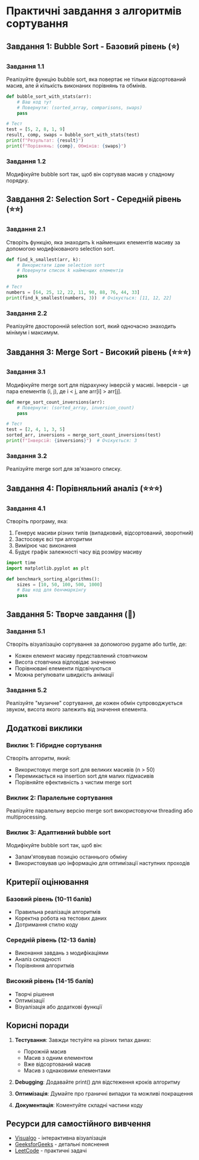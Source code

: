 # Практичні завдання з алгоритмів сортування

## Завдання 1: Bubble Sort - Базовий рівень (⭐)

### Завдання 1.1
Реалізуйте функцію bubble sort, яка повертає не тільки відсортований масив, але й кількість виконаних порівнянь та обмінів.

```python
def bubble_sort_with_stats(arr):
    # Ваш код тут
    # Повернути: (sorted_array, comparisons, swaps)
    pass

# Тест
test = [5, 2, 8, 1, 9]
result, comp, swaps = bubble_sort_with_stats(test)
print(f"Результат: {result}")
print(f"Порівнянь: {comp}, Обмінів: {swaps}")
```

### Завдання 1.2
Модифікуйте bubble sort так, щоб він сортував масив у спадному порядку.

## Завдання 2: Selection Sort - Середній рівень (⭐⭐)

### Завдання 2.1
Створіть функцію, яка знаходить k найменших елементів масиву за допомогою модифікованого selection sort.

```python
def find_k_smallest(arr, k):
    # Використати ідею selection sort
    # Повернути список k найменших елементів
    pass

# Тест
numbers = [64, 25, 12, 22, 11, 90, 88, 76, 44, 33]
print(find_k_smallest(numbers, 3))  # Очікується: [11, 12, 22]
```

### Завдання 2.2
Реалізуйте двосторонній selection sort, який одночасно знаходить мінімум і максимум.

## Завдання 3: Merge Sort - Високий рівень (⭐⭐⭐)

### Завдання 3.1
Модифікуйте merge sort для підрахунку інверсій у масиві. Інверсія - це пара елементів (i, j), де i < j, але arr[i] > arr[j].

```python
def merge_sort_count_inversions(arr):
    # Повернути: (sorted_array, inversion_count)
    pass

# Тест
test = [2, 4, 1, 3, 5]
sorted_arr, inversions = merge_sort_count_inversions(test)
print(f"Інверсій: {inversions}")  # Очікується: 3
```

### Завдання 3.2
Реалізуйте merge sort для зв'язаного списку.

## Завдання 4: Порівняльний аналіз (⭐⭐⭐)

### Завдання 4.1
Створіть програму, яка:
1. Генерує масиви різних типів (випадковий, відсортований, зворотний)
2. Застосовує всі три алгоритми
3. Вимірює час виконання
4. Будує графік залежності часу від розміру масиву

```python
import time
import matplotlib.pyplot as plt

def benchmark_sorting_algorithms():
    sizes = [10, 50, 100, 500, 1000]
    # Ваш код для бенчмаркінгу
    pass
```

## Завдання 5: Творче завдання (🎨)

### Завдання 5.1
Створіть візуалізацію сортування за допомогою pygame або turtle, де:
- Кожен елемент масиву представлений стовпчиком
- Висота стовпчика відповідає значенню
- Порівнювані елементи підсвічуються
- Можна регулювати швидкість анімації

### Завдання 5.2
Реалізуйте "музичне" сортування, де кожен обмін супроводжується звуком, висота якого залежить від значення елемента.

## Додаткові виклики

### Виклик 1: Гібридне сортування
Створіть алгоритм, який:
- Використовує merge sort для великих масивів (n > 50)
- Перемикається на insertion sort для малих підмасивів
- Порівняйте ефективність з чистим merge sort

### Виклик 2: Паралельне сортування
Реалізуйте паралельну версію merge sort використовуючи threading або multiprocessing.

### Виклик 3: Адаптивний bubble sort
Модифікуйте bubble sort так, щоб він:
- Запам'ятовував позицію останнього обміну
- Використовував цю інформацію для оптимізації наступних проходів

## Критерії оцінювання

### Базовий рівень (10-11 балів)
- Правильна реалізація алгоритмів
- Коректна робота на тестових даних
- Дотримання стилю коду

### Середній рівень (12-13 балів)
- Виконання завдань з модифікаціями
- Аналіз складності
- Порівняння алгоритмів

### Високий рівень (14-15 балів)
- Творчі рішення
- Оптимізації
- Візуалізація або додаткові функції

## Корисні поради

1. **Тестування**: Завжди тестуйте на різних типах даних:
   - Порожній масив
   - Масив з одним елементом
   - Вже відсортований масив
   - Масив з однаковими елементами

2. **Debugging**: Додавайте print() для відстеження кроків алгоритму

3. **Оптимізація**: Думайте про граничні випадки та можливі покращення

4. **Документація**: Коментуйте складні частини коду

## Ресурси для самостійного вивчення

- [Visualgo](https://visualgo.net/en/sorting) - інтерактивна візуалізація
- [GeeksforGeeks](https://www.geeksforgeeks.org/sorting-algorithms/) - детальні пояснення
- [LeetCode](https://leetcode.com/tag/sorting/) - практичні задачі